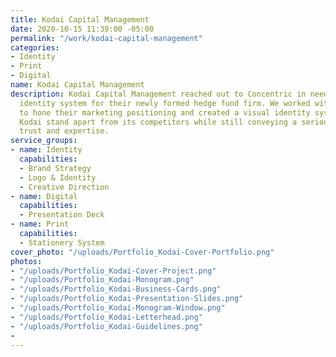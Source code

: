 ```yaml
---
title: Kodai Capital Management
date: 2020-10-15 11:39:00 -05:00
permalink: "/work/kodai-capital-management"
categories:
- Identity
- Print
- Digital
name: Kodai Capital Management
description: Kodai Capital Management reached out to Concentric in need of a visual
  identity system for their newly formed hedge fund firm. We worked with the founders
  to hone their marketing positioning and created a visual identity system to help
  Kodai stand apart from its competitors while still conveying a serious level of
  trust and expertise.
service_groups:
- name: Identity
  capabilities:
  - Brand Strategy
  - Logo & Identity
  - Creative Direction
- name: Digital
  capabilities:
  - Presentation Deck
- name: Print
  capabilities:
  - Stationery System
cover_photo: "/uploads/Portfolio_Kodai-Cover-Portfolio.png"
photos:
- "/uploads/Portfolio_Kodai-Cover-Project.png"
- "/uploads/Portfolio_Kodai-Monogram.png"
- "/uploads/Portfolio_Kodai-Business-Cards.png"
- "/uploads/Portfolio_Kodai-Presentation-Slides.png"
- "/uploads/Portfolio_Kodai-Monogram-Window.png"
- "/uploads/Portfolio_Kodai-Letterhead.png"
- "/uploads/Portfolio_Kodai-Guidelines.png"
- 
---
```


